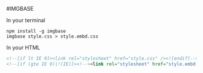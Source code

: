 #IMGBASE

In your terminal

    npm install -g imgbase
    imgbase style.css > style.embd.css
    
In your HTML

```html
<!--[if lt IE 9]><link rel="stylesheet" href="style.css" /><![endif]-->
<!--[if (gte IE 9)|!(IE)]><!--><link rel="stylesheet" href="style.embd.css" /><!--<![endif]-->
```
